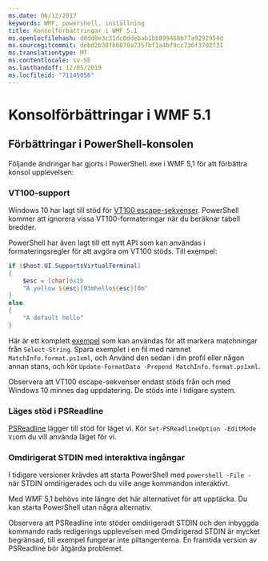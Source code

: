 ```yaml
---
ms.date: 06/12/2017
keywords: WMF, powershell, inställning
title: Konsolförbättringar i WMF 5.1
ms.openlocfilehash: d0dd8e3c31dc0ddebab1bb899468b77a9292954d
ms.sourcegitcommit: debd2b38fb8070a7357bf1a4bf9cc736f3702f31
ms.translationtype: MT
ms.contentlocale: sv-SE
ms.lasthandoff: 12/05/2019
ms.locfileid: "71145056"
---
```

# <a name="console-improvements-in-wmf-51"></a>Konsolförbättringar i WMF 5.1

## <a name="powershell-console-improvements"></a>Förbättringar i PowerShell-konsolen

Följande ändringar har gjorts i PowerShell. exe i WMF 5,1 för att förbättra konsol upplevelsen:

### <a name="vt100-support"></a>VT100-support

Windows 10 har lagt till stöd för [VT100 escape-sekvenser](/windows/console/console-virtual-terminal-sequences).
PowerShell kommer att ignorera vissa VT100-formateringar när du beräknar tabell bredder.

PowerShell har även lagt till ett nytt API som kan användas i formateringsregler för att avgöra om VT100 stöds. Till exempel:

```powershell
if ($host.UI.SupportsVirtualTerminal)
{
    $esc = [char]0x1b
    "A yellow ${esc}[93mhello${esc}[0m"
}
else
{
    "A default hello"
}
```

Här är ett komplett [exempel](https://gist.github.com/lzybkr/dcb973dccd54900b67783c48083c28f7) som kan användas för att markera matchningar från `Select-String`. Spara exemplet i en fil med namnet `MatchInfo.format.ps1xml`, och Använd den sedan i din profil eller någon annan stans, och kör `Update-FormatData -Prepend MatchInfo.format.ps1xml`.

Observera att VT100 escape-sekvenser endast stöds från och med Windows 10 minnes dag uppdatering.
De stöds inte i tidigare system.

### <a name="vi-mode-support-in-psreadline"></a>Läges stöd i PSReadline

[PSReadline](https://github.com/PowerShell/PSReadLine) lägger till stöd för läget vi. Kör `Set-PSReadlineOption -EditMode Vi`om du vill använda läget för vi.

### <a name="redirected-stdin-with-interactive-input"></a>Omdirigerat STDIN med interaktiva ingångar

I tidigare versioner krävdes att starta PowerShell med `powershell -File -` när STDIN omdirigerades och du ville ange kommandon interaktivt.

Med WMF 5,1 behövs inte längre det här alternativet för att upptäcka. Du kan starta PowerShell utan några alternativ.

Observera att PSReadline inte stöder omdirigeradt STDIN och den inbyggda kommando rads redigerings upplevelsen med Omdirigerad STDIN är mycket begränsad, till exempel fungerar inte piltangenterna. En framtida version av PSReadline bör åtgärda problemet.